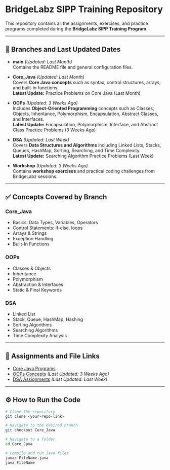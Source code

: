 # BridgeLabz SIPP Training Repository

This repository contains all the assignments, exercises, and practice programs completed during the **BridgeLabz SIPP Training Program**.

---

## 📂 Branches and Last Updated Dates

- **main** *(Updated: Last Month)*  
  Contains the README file and general configuration files.

- **Core_Java** *(Updated: Last Month)*  
  Covers **Core Java concepts** such as syntax, control structures, arrays, and built-in functions.  
  **Latest Update:** Practice Problems on Core Java (Last Month)

- **OOPs** *(Updated: 3 Weeks Ago)*  
  Includes **Object-Oriented Programming** concepts such as Classes, Objects, Inheritance, Polymorphism, Encapsulation, Abstract Classes, and Interfaces.  
  **Latest Update:** Encapsulation, Polymorphism, Interface, and Abstract Class Practice Problems (3 Weeks Ago)

- **DSA** *(Updated: Last Week)*  
  Covers **Data Structures and Algorithms** including Linked Lists, Stacks, Queues, HashMap, Sorting, Searching, and Time Complexity.  
  **Latest Update:** Searching Algorithm Practice Problems (Last Week)

- **Workshop** *(Updated: 3 Weeks Ago)*  
  Contains **workshop exercises** and practical coding challenges from BridgeLabz sessions.

---

## ✅ Concepts Covered by Branch

### Core_Java
- Basics: Data Types, Variables, Operators
- Control Statements: if-else, loops
- Arrays & Strings
- Exception Handling
- Built-In Functions

### OOPs
- Classes & Objects
- Inheritance
- Polymorphism
- Abstraction & Interfaces
- Static & Final Keywords

### DSA
- Linked List
- Stack, Queue, HashMap, Hashing
- Sorting Algorithms
- Searching Algorithms
- Time Complexity Analysis

---

## 📌 Assignments and File Links
- [Core Java Programs](https://github.com/Dhruvgupta092/BridgeLabz-SIPP-Training/tree/Core_Java/Core_Java)
- [OOPs Concepts](https://github.com/Dhruvgupta092/BridgeLabz-SIPP-Training/tree/OOPs) *(Last Updated: 3 Weeks Ago)*
- [DSA Assignments]([./DSA](https://github.com/Dhruvgupta092/BridgeLabz-SIPP-Training/tree/DSA)) *(Last Updated: Last Week)*
  

---

## ⚙️ How to Run the Code
```bash
# Clone the repository
git clone <your-repo-link>

# Navigate to the desired branch
git checkout Core_Java

# Navigate to a folder
cd Core_Java

# Compile and run Java files
javac FileName.java
java FileName
